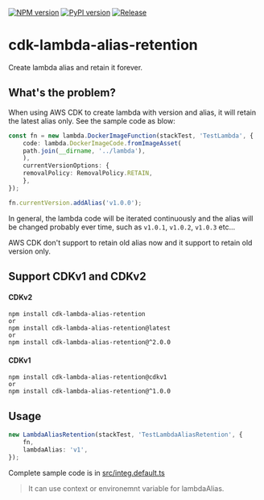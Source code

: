 [![NPM version](https://badge.fury.io/js/cdk-lambda-alias-retention.svg)](https://badge.fury.io/js/cdk-lambda-alias-retention)
[![PyPI version](https://badge.fury.io/py/cdk-lambda-alias-retention.svg)](https://badge.fury.io/py/cdk-lambda-alias-retention)
[![Release](https://github.com/kimisme9386/cdk-lambda-alias-retention/actions/workflows/release.yml/badge.svg)](https://github.com/kimisme9386/cdk-lambda-alias-retention/actions/workflows/release.yml)

# cdk-lambda-alias-retention

Create lambda alias and retain it forever.

## What's the problem?

When using AWS CDK to create lambda with version and alias, it will retain the latest alias only. See the sample code as blow:


```ts
const fn = new lambda.DockerImageFunction(stackTest, 'TestLambda', {
    code: lambda.DockerImageCode.fromImageAsset(
    path.join(__dirname, '../lambda'),
    ),
    currentVersionOptions: {
    removalPolicy: RemovalPolicy.RETAIN,
    },
});

fn.currentVersion.addAlias('v1.0.0');
```

In general, the lambda code will be iterated continuously and the alias will be changed probably ever time, such as `v1.0.1`, `v1.0.2`, `v1.0.3` etc...

AWS CDK don't support to retain old alias now and it support to retain old version only.

## Support CDKv1 and CDKv2

#### CDKv2

```
npm install cdk-lambda-alias-retention
or
npm install cdk-lambda-alias-retention@latest
or
npm install cdk-lambda-alias-retention@^2.0.0
```


#### CDKv1

```
npm install cdk-lambda-alias-retention@cdkv1 
or
npm install cdk-lambda-alias-retention@^1.0.0
```


## Usage 

```ts
new LambdaAliasRetention(stackTest, 'TestLambdaAliasRetention', {
    fn,
    lambdaAlias: 'v1',
});
```

Complete sample code is in [src/integ.default.ts](src/integ.default.ts)

> It can use context or environemnt variable for lambdaAlias.




